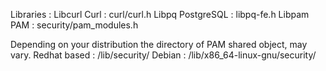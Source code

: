 Libraries : 
Libcurl Curl : curl/curl.h
Libpq PostgreSQL : libpq-fe.h
Libpam PAM : security/pam_modules.h

Depending on your distribution the directory of PAM shared object, may vary.
Redhat based : /lib/security/
Debian : /lib/x86_64-linux-gnu/security/
